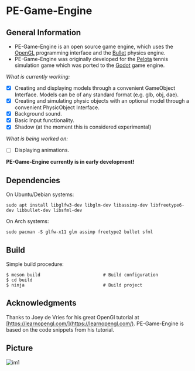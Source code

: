 # PE-Game-Engine

## General Information

- PE-Game-Engine is an open source game engine, which uses the [OpenGL](https://www.opengl.org/)  programming interface and the [Bullet](https://pybullet.org/wordpress/) physics engine.
- PE-Game-Engine was originally developed for the [Pelota](https://github.com/mbkma/pelota-godot) tennis simulation game which was ported to the [Godot](https://godotengine.org/) game engine.

*What is currently working:*

  - [x] Creating and displaying models through a convenient GameObject Interface. Models can be of any standard format (e.g. glb, obj, dae).
  - [x] Creating and simulating physic objects with an optional model through a convenient PhysicObject Interface.
  - [x] Background sound.
  - [x] Basic Input functionality.
  - [x] Shadow (at the moment this is considered experimental)

*What is being worked on:*
  - [ ] Displaying animations.


**PE-Game-Engine currently is in early development!**

## Dependencies

On Ubuntu/Debian systems:

`sudo apt install libglfw3-dev libglm-dev libassimp-dev libfreetype6-dev libbullet-dev libsfml-dev`

On Arch systems:

`sudo pacman -S glfw-x11 glm assimp freetype2 bullet sfml`

## Build

Simple build procedure:

```
$ meson build                        # Build configuration
$ cd build
$ ninja                              # Build project
```

## Acknowledgments

Thanks to Joey de Vries for his great OpenGl tutorial at [https://learnopengl.com/](https://learnopengl.com/). PE-Game-Engine is based on the code snippets from his tutorial.

## Picture

![im1](https://user-images.githubusercontent.com/39454100/143680941-7ba62ee5-35c8-434b-be09-b68238326874.png)
